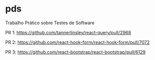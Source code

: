 # pds

Trabalho Prático sobre Testes de Software

PR 1: https://github.com/tannerlinsley/react-query/pull/2968

PR 2: https://github.com/react-hook-form/react-hook-form/pull/7072

PR 3: https://github.com/react-bootstrap/react-bootstrap/pull/6129
